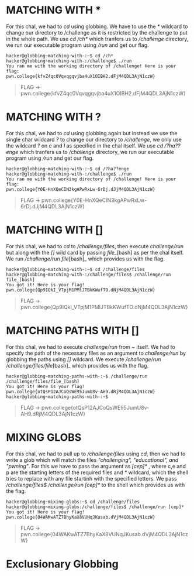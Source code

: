 # MATCHING WITH *
For this chal, we had to _cd_ using globbing. We have to use the _*_ wildcard to change our directory to /challenge as it is restricted by the challenge to put in the whole path. We use _cd /ch*_ which tranfers us to _/challenge_ directory, we run our executable program using _/run_ and get our flag.
```
hacker@globbing~matching-with-:~$ cd /ch*
hacker@globbing~matching-with-:/challenge$ ./run
You ran me with the working directory of /challenge! Here is your flag:
pwn.college{kfvZ4qc0Vqvqgqvjba4uX1OIBH2.dFjM4QDL3AjN1czW}
```

> FLAG -> pwn.college{kfvZ4qc0Vqvqgqvjba4uX1OIBH2.dFjM4QDL3AjN1czW}

# MATCHING WITH ?
For this chal, we had to _cd_ using globbing again but instead we use the single char wildcard _?_ to change our directory to _/challenge_, we only use the wildcard _?_ on _c_ and _l_ as specified in the chal itself. We use _cd /?ha??enge_ which tranfers us to _/challenge_ directory, we run our executable program using _/run_ and get our flag.
```
hacker@globbing~matching-with-:~$ cd /?ha??enge
hacker@globbing~matching-with-:/challenge$ ./run
You ran me with the working directory of /challenge! Here is your flag:
pwn.college{Y0E-HnXQeCIN3kgAPwRxLw-6rDj.dJjM4QDL3AjN1czW}
```
> FLAG -> pwn.college{Y0E-HnXQeCIN3kgAPwRxLw-6rDj.dJjM4QDL3AjN1czW}

# MATCHING WITH []
For this chal, we had to _cd_ to _/challenge/files_, then execute _challenge/run_ but along with the _[]_ wild card by passing _file__[bash] as per the chal itself. We run _/challenge/run file_[bash]_ which provides us with the flag.
```
hacker@globbing~matching-with-:~$ cd /challenge/files
hacker@globbing~matching-with-:/challenge/files$ /challenge/run file_[bash]
You got it! Here is your flag!
pwn.college{Qp9IQkI_VTpjM1PMlJTBkKWufTO.dNjM4QDL3AjN1czW}
```
> FLAG -> pwn.college{Qp9IQkI_VTpjM1PMlJTBkKWufTO.dNjM4QDL3AjN1czW}

# MATCHING PATHS WITH []
For this chal, we had to execute _challenge/run_ from _~_ itself. We had to specify the path of the necessary files as an argument to _challenge/run_ by globbing the paths using _[]_ wildcard. We execute _/challenge/run /challenge/files/file_[bash]_ which provides us with the flag.
```
hacker@globbing~matching-paths-with-:~$ /challenge/run /challenge/files/file_[bash]
You got it! Here is your flag!
pwn.college{otQsP12AJCoQsWE95JumU8v-AH9.dRjM4QDL3AjN1czW}
hacker@globbing~matching-paths-with-:~$
```
> FLAG -> pwn.college{otQsP12AJCoQsWE95JumU8v-AH9.dRjM4QDL3AjN1czW}

# MIXING GLOBS
For this chal, we had to pull up to _/challenge/files_ using _cd_, then we had to write a glob which will match the files _"challenging", "educational", and "pwning"_. For this we have to pass the argument as _[cep]*_ , where c,e and p are the starting letters of the required files and _*_ wildcard, which the shell tries to replace with any file startinh with the specified letters. We pass _/challenge/files$ /challenge/run [cep]*_ to the shell which provides us with the flag.
```
hacker@globbing~mixing-globs:~$ cd /challenge/files
hacker@globbing~mixing-globs:/challenge/files$ /challenge/run [cep]*
You got it! Here is your flag!
pwn.college{04WAKwATZ7BhyKaX8VUNqJKusab.dVjM4QDL3AjN1czW}
```
> FLAG -> pwn.college{04WAKwATZ7BhyKaX8VUNqJKusab.dVjM4QDL3AjN1czW}

# Exclusionary Globbing
